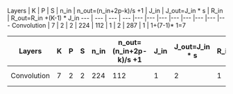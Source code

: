 Layers | K | P | S | n_in | n_out=(n_in+2p-k)/s +1 | J_in | J_out=J_in * s | R_in   | R_out=R_in +(K-1) * J_in
--- | --- | --- | --- |--- |--- |--- |--- |--- |--- |--- |---
Convolution | 7 | 2 | 2 | 224 | 112 | 1 | 2 | 287 | 1 | 1+(7-1)* 1=7



Layers | K | P | S | n_in | n_out=(n_in+2p-k)/s +1 | J_in | J_out=J_in * s | R_in | R_out=R_in +(K-1) * J_in
--- | --- | --- | --- |--- |--- |--- |--- |--- |---
Convolution | 7 | 2 | 2 | 224 | 112 | 1 | 2 | 1 | 1+(7-1)* 1=7
